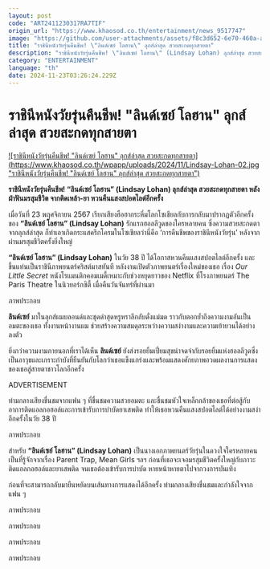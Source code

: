 ```yaml
---
layout: post
code: "ART2411230317RA7TIF"
origin_url: "https://www.khaosod.co.th/entertainment/news_9517747"
image: "https://github.com/user-attachments/assets/f8c3d652-6e70-460a-a311-dfe890a0d4a7"
title: "ราชินีหนังวัยรุ่นคืนชีพ! \"ลินด์เซย์ โลฮาน\" ลุกส์ล่าสุด สวยสะกดทุกสายตา"
description: "ราชินีหนังวัยรุ่นคืนชีพ! \"ลินด์เซย์ โลฮาน\" (Lindsay Lohan) ลุกส์ล่าสุด สวยสะกดทุกสายตา หลังฝ่าฟันมรสุมชีวิต จากติดเหล้า-ยา หวนคืนแสงสปอตไลต์อีกครั้ง"
category: "ENTERTAINMENT"
language: "th"
date: 2024-11-23T03:26:24.229Z
---
```


# ราชินีหนังวัยรุ่นคืนชีพ! "ลินด์เซย์ โลฮาน" ลุกส์ล่าสุด สวยสะกดทุกสายตา

[![ราชินีหนังวัยรุ่นคืนชีพ! "ลินด์เซย์ โลฮาน" ลุกส์ล่าสุด สวยสะกดทุกสายตา](https://www.khaosod.co.th/wpapp/uploads/2024/11/Lindsay-Lohan-02.jpg "ราชินีหนังวัยรุ่นคืนชีพ! "ลินด์เซย์ โลฮาน" ลุกส์ล่าสุด สวยสะกดทุกสายตา")](https://www.khaosod.co.th/wpapp/uploads/2024/11/Lindsay-Lohan-02.jpg)

**ราชินีหนังวัยรุ่นคืนชีพ! “ลินด์เซย์ โลฮาน” (Lindsay Lohan) ลุกส์ล่าสุด สวยสะกดทุกสายตา หลังฝ่าฟันมรสุมชีวิต จากติดเหล้า-ยา หวนคืนแสงสปอตไลต์อีกครั้ง**

เมื่อวันที่ 23 พฤศจิกายน 2567 เรียกเสียงฮือฮากระหึ่มโลกโซเชียลกับการกลับมาปรากฏตัวอีกครั้งของ **“ลินด์เซย์ โลฮาน” (Lindsay Lohan)** รักแรกฮอลลีวูดของใครหลายคน ซึ่งความสวยสะกดตาจากลุกส์ล่าสุด ก็ทำเอาเกิดกระแสครึกโครมในโซเชียลว่านี่คือ ‘การคืนชีพของราชินีหนังวัยรุ่น’ หลังจากผ่านมรสุมชีวิตครั้งยิ่งใหญ่

**“ลินด์เซย์ โลฮาน” (Lindsay Lohan)** ในวัย 38 ปี ได้โอกาสหวนคืนแสงสปอตไลต์อีกครั้ง และขึ้นแท่นเป็นราชินีภาพยนตร์คริสต์มาสทันที หลังงานเปิดตัวภาพยนตร์เรื่องใหม่ของเธอ เรื่อง _Our Little Secret_ หนังโรแมนติกคอมเมดี้เหมาะกับช่วงหยุดยาวของ Netflix ที่โรงภาพยนตร์ The Paris Theatre ในนิวยอร์กซิตี้ เมื่อคืนวันจันทร์ที่ผ่านมา

ภาพประกอบ

**ลินด์เซย์** มาในลุกส์ผมบลอนด์และชุดดำสุดหรูหราลึกลับดั่งแม่มด ราวกับตอกย้ำถึงความงามอันเป็นอมตะของเธอ ทั้งงานหน้างานผม ช่วยสร้างความสมดุลระหว่างความสง่างามและความเย้ายวนได้อย่างลงตัว

ยิ่งกว่าความงามภายนอกที่เราได้เห็น **ลินด์เซย์** ยังส่งรอยยิ้มเปี่ยมสุขน่าจดจำกับรอยยิ้มแห่งฮอลลีวูดซึ่งเป็นอาวุธและเกราะกำบังที่ยืนยันกับโลกว่าเธอแข็งแกร่งและพร้อมแสดงศักยภาพอวดผลงานการแสดงของเธอสู่สายตาชาวโลกอีกครั้ง

ADVERTISEMENT

ท่ามกลางเสียงชื่นชมจากแฟน ๆ ที่ชื่นชมความสวยอมตะ และชื่นชมหัวใจเหล็กกล้าของเธอที่ต่อสู้กับอาการติดแอลกอฮอล์และการเข้ารับการบำบัดยาเสพติด ทำให้เธอหวนคืนแสงสปอตไลต์ได้อย่างงามสง่าอีกครั้งในวัย 38 ปี

ภาพประกอบ

สำหรับ **“ลินด์เซย์ โลฮาน” (Lindsay Lohan)** เป็นนางเอกภาพยนตร์วัยรุ่นในดวงใจใครหลายคน เป็นที่รู้จักจากเรื่อง Parent Trap, Mean Girls ฯลฯ ก่อนที่เธอจะเจอมรสุมชีวิตครั้งใหญ่กับภาวะติดแอลกอฮอล์และยาเสพติด จนเธอต้องเข้ารับการบำบัด หายหน้าหายตาไปจากวงการบันเทิง

ก่อนที่จะสามารถกลับมายืนหยัดบนเส้นทางการแสดงได้อีกครั้ง ท่ามกลางเสียงชื่นชมและกำลังใจจากแฟน ๆ

ภาพประกอบ

ภาพประกอบ

ภาพประกอบ

ภาพประกอบ